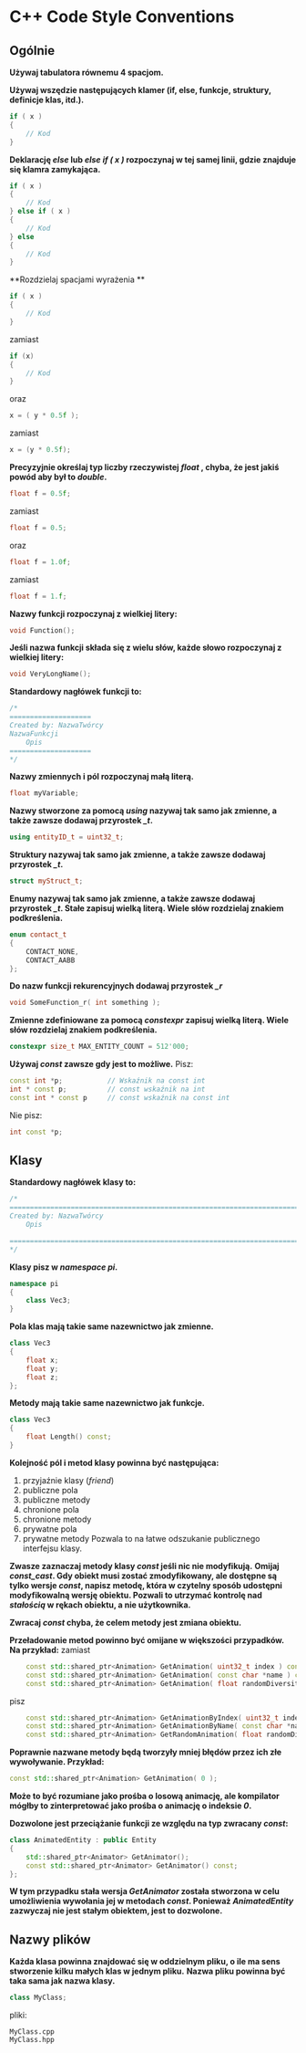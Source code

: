 # C++ Code Style Conventions

## Ogólnie

**Używaj tabulatora równemu 4 spacjom.**

**Używaj wszędzie następujących klamer (if, else, funkcje, struktury, definicje klas, itd.).**

```cpp
if ( x )
{
    // Kod
}
```
**Deklarację *else* lub *else if ( x )* rozpoczynaj w tej samej linii, gdzie znajduje się klamra zamykająca.**

```cpp
if ( x )
{
    // Kod
} else if ( x )
{
    // Kod
} else
{
    // Kod
}
```

**Rozdzielaj spacjami wyrażenia **
```cpp
if ( x )
{
    // Kod
}
```
zamiast
```cpp
if (x)
{
    // Kod
}
```
oraz
```cpp
x = ( y * 0.5f );
```
zamiast
```cpp
x = (y * 0.5f);
```


**Precyzyjnie określaj typ liczby rzeczywistej *float* , chyba, że jest jakiś powód aby był to *double*.**
```cpp
float f = 0.5f;
```
zamiast
```cpp
float f = 0.5;
```
oraz
```cpp
float f = 1.0f;
```
zamiast
```cpp
float f = 1.f;
```

**Nazwy funkcji rozpoczynaj z wielkiej litery:**
```cpp
void Function();
```
**Jeśli nazwa funkcji składa się z wielu słów, każde słowo rozpoczynaj z wielkiej litery:**
```cpp
void VeryLongName();
```


**Standardowy nagłówek funkcji to:**
```cpp
/*
====================
Created by: NazwaTwórcy
NazwaFunkcji
    Opis
====================
*/
```


**Nazwy zmiennych i pól rozpoczynaj małą literą.**
```cpp
float myVariable;
```

**Nazwy stworzone za pomocą *using* nazywaj tak samo jak zmienne, a także zawsze dodawaj przyrostek *_t*.**
```cpp
using entityID_t = uint32_t;
```
**Struktury nazywaj tak samo jak zmienne, a także zawsze dodawaj przyrostek *_t*.**
```cpp
struct myStruct_t;
```
**Enumy nazywaj tak samo jak zmienne, a także zawsze dodawaj przyrostek *_t*. Stałe zapisuj wielką literą. Wiele słów rozdzielaj znakiem podkreślenia.**
```cpp
enum contact_t
{
    CONTACT_NONE,
    CONTACT_AABB
};
```
**Do nazw funkcji rekurencyjnych dodawaj przyrostek *_r***
```cpp
void SomeFunction_r( int something );
```
**Zmienne zdefiniowane za pomocą *constexpr* zapisuj wielką literą. Wiele słów rozdzielaj znakiem podkreślenia.**
```cpp
constexpr size_t MAX_ENTITY_COUNT = 512'000; 
```
**Używaj *const* zawsze gdy jest to możliwe.**
Pisz:
```cpp
const int *p;           // Wskaźnik na const int
int * const p;          // const wskaźnik na int
const int * const p     // const wskaźnik na const int
```
Nie pisz:
```cpp
int const *p;
```

## Klasy

**Standardowy nagłówek klasy to:**
```cpp
/*
===============================================================================
Created by: NazwaTwórcy
	Opis

===============================================================================
*/
```

**Klasy pisz w *namespace pi*.**
```cpp
namespace pi
{
    class Vec3;
}
```
**Pola klas mają takie same nazewnictwo jak zmienne.**
```cpp
class Vec3
{
    float x;
    float y;
    float z;
};
```

**Metody mają takie same nazewnictwo jak funkcje.**
```cpp
class Vec3 
{
    float Length() const;
}
```

**Kolejność pól i metod klasy powinna być następująca:**
1. przyjaźnie klasy (*friend*)
2. publiczne pola
3. publiczne metody
4. chronione pola
5. chronione metody
6. prywatne pola
7. prywatne metody
Pozwala to na łatwe odszukanie publicznego interfejsu klasy.

**Zwasze zaznaczaj metody klasy *const* jeśli nic nie modyfikują.**
**Omijaj *const_cast*. Gdy obiekt musi zostać zmodyfikowany, ale dostępne są tylko wersje *const*, napisz metodę, która w czytelny sposób udostępni modyfikowalną wersję obiektu. Pozwali to utrzymać kontrolę nad *stałością* w rękach obiektu, a nie użytkownika.**

**Zwracaj *const* chyba, że celem metody jest zmiana obiektu.**

**Przeładowanie metod powinno być omijane w większości przypadków. Na przykład:**
zamiast
```cpp
    const std::shared_ptr<Animation> GetAnimation( uint32_t index ) const;
    const std::shared_ptr<Animation> GetAnimation( const char *name ) const;
    const std::shared_ptr<Animation> GetAnimation( float randomDiversity ) const;
```
pisz
```cpp
    const std::shared_ptr<Animation> GetAnimationByIndex( uint32_t index ) const;
    const std::shared_ptr<Animation> GetAnimationByName( const char *name ) const;
    const std::shared_ptr<Animation> GetRandomAnimation( float randomDiversity ) const;
```
**Poprawnie nazwane metody będą tworzyły mniej błędów przez ich złe wywoływanie. Przykład:**
```cpp
const std::shared_ptr<Animation> GetAnimation( 0 );
```
**Może to być rozumiane jako prośba o losową animację, ale kompilator mógłby to zinterpretować jako prośba o animację o indeksie *0*.**

**Dozwolone jest przeciążanie funkcji ze względu na typ zwracany *const*:**
```cpp
class AnimatedEntity : public Entity
{
    std::shared_ptr<Animator> GetAnimator();
    const std::shared_ptr<Animator> GetAnimator() const;
};
```
**W tym przypadku stała wersja *GetAnimator* została stworzona w celu umożliwienia wywołania jej w metodach *const*. Ponieważ *AnimatedEntity* zazwyczaj nie jest stałym obiektem, jest to dozwolone.**

## Nazwy plików

**Każda klasa powinna znajdować się w oddzielnym pliku, o ile ma sens stworzenie kilku małych klas w jednym pliku.**
**Nazwa pliku powinna być taka sama jak nazwa klasy.**
```cpp
class MyClass;
```
pliki:
```
MyClass.cpp
MyClass.hpp
```
